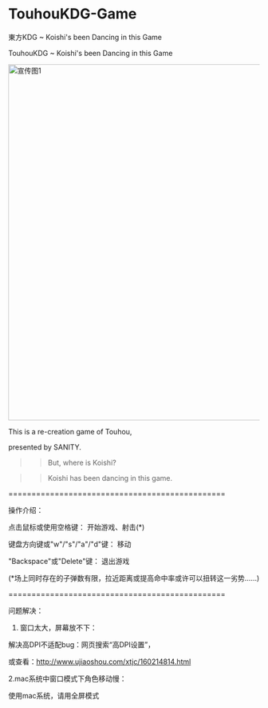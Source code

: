 # TouhouKDG-Game
東方KDG ~ Koishi's been Dancing in this Game

TouhouKDG ~ Koishi's been Dancing in this Game

<img width="712" alt="宣传图1" src="https://user-images.githubusercontent.com/106137106/180435053-6e5b8007-9cb5-48f4-97ac-4b7828831ff3.png">

This is a re-creation game of Touhou,

presented by SANITY.

>>But, where is Koishi?

>>Koishi has been dancing in this game.

===============================================

操作介绍：

点击鼠标或使用空格键：                      开始游戏、射击(*)

键盘方向键或"w"/"s"/"a"/"d"键：        移动

"Backspace"或"Delete"键：                退出游戏

  (*场上同时存在的子弹数有限，拉近距离或提高命中率或许可以扭转这一劣势……)

===============================================

问题解决：

1. 窗口太大，屏幕放不下：

解决高DPI不适配bug：网页搜索“高DPI设置”，

或查看：http://www.ujiaoshou.com/xtjc/160214814.html

2.mac系统中窗口模式下角色移动慢：

使用mac系统，请用全屏模式
